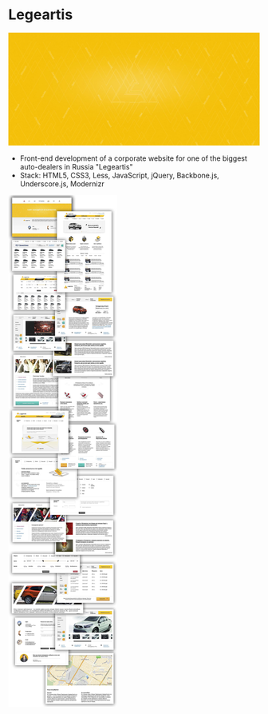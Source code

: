 # Legeartis
![alt text](https://github.com/schiz/managed-projects/raw/master/pics/legeartis.jpg "Legeartis")
* Front-end development of а corporate website for one of the biggest auto-dealers in Russia "Legeartis"
* Stack: HTML5, CSS3, Less, JavaScript, jQuery, Backbone.js, Underscore.js, Modernizr 

![alt text](https://github.com/schiz/legeartis/raw/master/ishodnik.jpg "Legeartis")
